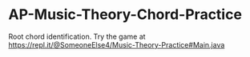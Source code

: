 # AP-Music-Theory-Chord-Practice
Root chord identification. Try the game at https://repl.it/@SomeoneElse4/Music-Theory-Practice#Main.java
